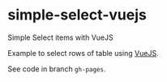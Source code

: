 # simple-select-vuejs

Simple Select items with VueJS


Example to select rows of table using [VueJS](https://vuejs.org/).

See code in branch `gh-pages`.